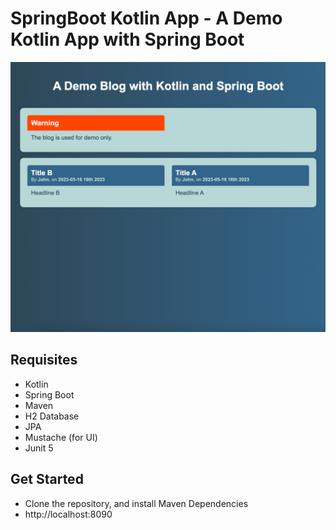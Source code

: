 # SpringBoot Kotlin App - A Demo Kotlin App with Spring Boot

![](https://raw.githubusercontent.com/NEDONION/my-pics-space/main/20230516193018.png)

## Requisites
- Kotlin
- Spring Boot
- Maven
- H2 Database
- JPA
- Mustache (for UI)
- Junit 5 

## Get Started

- Clone the repository, and install Maven Dependencies
- http://localhost:8090
